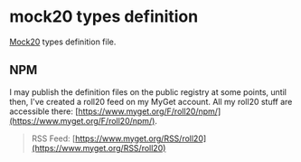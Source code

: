 # mock20 types definition
[Mock20](https://github.com/kyleady/Mock20) types definition file.

## NPM
I may publish the definition files on the public registry at some points, until then, I've created a roll20 feed on my MyGet account. 
All my roll20 stuff are accessible there: [https://www.myget.org/F/roll20/npm/](https://www.myget.org/F/roll20/npm/).

> RSS Feed: [https://www.myget.org/RSS/roll20](https://www.myget.org/RSS/roll20)

